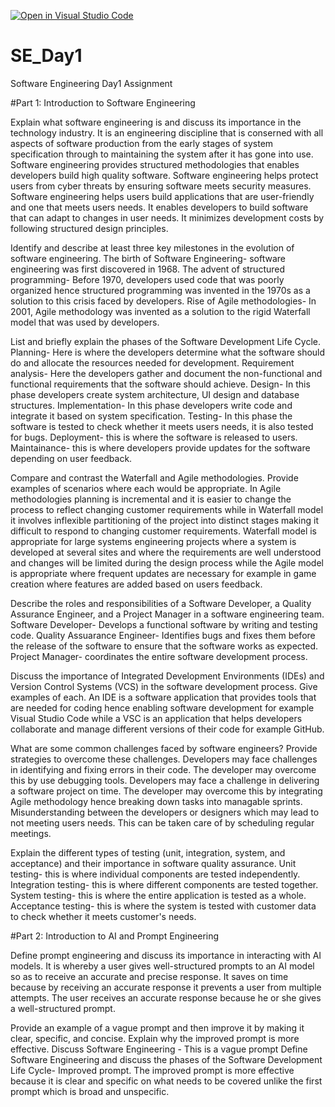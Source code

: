 [![Open in Visual Studio Code](https://classroom.github.com/assets/open-in-vscode-2e0aaae1b6195c2367325f4f02e2d04e9abb55f0b24a779b69b11b9e10269abc.svg)](https://classroom.github.com/online_ide?assignment_repo_id=18435717&assignment_repo_type=AssignmentRepo)
# SE_Day1
Software Engineering Day1 Assignment

#Part 1: Introduction to Software Engineering

Explain what software engineering is and discuss its importance in the technology industry.
It is an engineering discipline that is conserned with all aspects of software production from the early stages of system specification through to maintaining the system after it has gone into use.
Software engineering provides structured methodologies that enables developers build high quality software.
Software engineering helps protect users from cyber threats by ensuring software meets security measures.
Software engineering helps users build applications that are user-friendly and one that meets users needs.
It enables developers to build software that can adapt to changes in user needs.
It minimizes development costs by following structured design principles.

Identify and describe at least three key milestones in the evolution of software engineering.
The birth of Software Engineering- software engineering was first discovered in 1968.
The advent of structured programming- Before 1970, developers used code that was poorly organized hence structured programming was 
invented in the 1970s as a solution to this crisis faced by developers.
Rise of Agile methodologies- In 2001, Agile methodology was invented as a solution to the rigid Waterfall model that was used by developers.

List and briefly explain the phases of the Software Development Life Cycle.
Planning- Here is where the developers determine what the software should do and allocate the resources needed for development.
Requirement analysis- Here the developers gather and document the non-functional and functional requirements that the software should achieve.
Design- In this phase developers create system architecture, UI design and database structures.
Implementation- In this phase developers write code and integrate it based on system specification.
Testing- In this phase the software is tested to check whether it meets users needs, it is also tested for bugs.
Deployment- this is where the software is released to users.
Maintainance- this is where developers provide updates for the software depending on user feedback.

Compare and contrast the Waterfall and Agile methodologies. Provide examples of scenarios where each would be appropriate.
In Agile methodologies planning is incremental and it is easier to change the process to reflect changing customer requirements while
in Waterfall model it involves inflexible partitioning of the project into distinct stages making it difficult to respond to changing customer requirements.
Waterfall model is appropriate for large systems engineering projects where a system is developed at several sites and where the requirements are well understood and changes will be limited during the design process while the Agile model is appropriate where frequent updates are necessary for example in game creation where features are added based on users feedback.

Describe the roles and responsibilities of a Software Developer, a Quality Assurance Engineer, and a Project Manager in a software engineering team.
Software Developer- Develops a functional software by writing and testing code.
Quality Assuarance Engineer- Identifies bugs and fixes them before the release of the software to ensure that the software works as expected.
Project Manager- coordinates the entire software development process.

Discuss the importance of Integrated Development Environments (IDEs) and Version Control Systems (VCS) in the software development process. Give examples of each.
An IDE is a software application that provides tools that are needed for coding hence enabling software development for example Visual Studio Code while a VSC is an application that helps developers collaborate and manage different versions of their code for example GitHub.

What are some common challenges faced by software engineers? Provide strategies to overcome these challenges.
Developers may face challenges in identifying and fixing errors in their code. The developer may overcome this by use debugging tools.
Developers may face a challenge in delivering a software project on time. The developer may overcome this by integrating Agile methodology hence breaking down tasks 
into managable sprints.
Misunderstanding between the developers or designers which may lead to not meeting users needs. This can be taken care of by scheduling regular meetings.

Explain the different types of testing (unit, integration, system, and acceptance) and their importance in software quality assurance.
Unit testing- this is where individual components are tested independently.
Integration testing- this is where different components are tested together.
System testing- this is where the entire application is tested as a whole.
Acceptance testing- this is where the system is tested with customer data to check whether it meets customer's needs.

#Part 2: Introduction to AI and Prompt Engineering


Define prompt engineering and discuss its importance in interacting with AI models.
It is whereby a user gives well-structured prompts to an AI model so as to receive an accurate and precise response.
It saves on time because by receiving an accurate response it prevents a user from multiple attempts.
The user receives an accurate response because he or she gives a well-structured prompt.


Provide an example of a vague prompt and then improve it by making it clear, specific, and concise. Explain why the improved prompt is more effective.
Discuss Software Engineering - This is a vague prompt
Define Software Engineering and discuss the phases of the Software Development Life Cycle- Improved prompt.
The improved prompt is more effective because it is clear and specific on what needs to be covered unlike the first prompt which is broad and unspecific.
